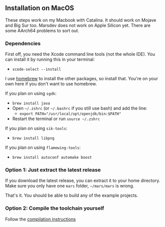 ## Installation on MacOS

These steps work on my Macbook with Catalina. It should work on Mojave and Big Sur too.
Marsdev does not work on Apple Silicon yet. There are some AArch64 problems to sort out.


### Dependencies

First off, you need the Xcode command line tools (not the whole IDE).
You can install it by running this in your terminal:
 - `xcode-select --install`

I use [homebrew](https://brew.sh/) to install the other packages, so install that.
You're on your own here if you don't want to use homebrew.

If you plan on using `sgdk`:
 - `brew install java`
 - Open `~/.zshrc` (or `~/.bashrc` if you still use bash) and add the line:
   - `export PATH="/usr/local/opt/openjdk/bin:$PATH"`
 - Restart the terminal or run `source ~/.zshrc`

If you plan on using `sik-tools`:
 - `brew install libpng`

If you plan on using `flamewing-tools`:
 - `brew install autoconf automake boost`


### Option 1: Just extract the latest release

If you download the latest release, you can extract it to your home directory.
Make sure you only have one `mars` folder, `~/mars/mars` is wrong.

That's it. You should be able to build any of the example projects.


### Option 2: Compile the toolchain yourself

Follow the [compilation instructions](compiling.md)

